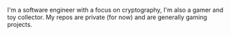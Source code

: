 I'm a software engineer with a focus on cryptography, I'm also a gamer and toy collector. My repos are private (for now) and are generally gaming projects.
